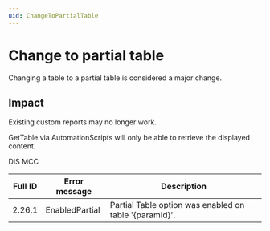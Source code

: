 ```yaml
---
uid: ChangeToPartialTable
---
```


# Change to partial table

Changing a table to a partial table is considered a major change.

## Impact

Existing custom reports may no longer work.

GetTable via AutomationScripts will only be able to retrieve the displayed content.

DIS MCC

| Full ID | Error message | Description |
|---------|---------------|-------------|
| 2.26.1  | EnabledPartial | Partial Table option was enabled on table '{paramId}'. |
